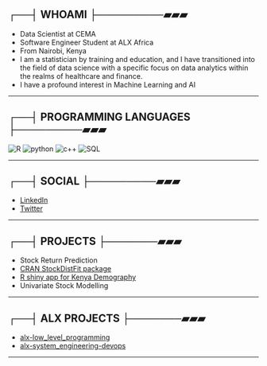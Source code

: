 ## ┌──┤ WHOAMI ├─────────▰▰▰

- Data Scientist at CEMA
- Software Engineer Student at ALX Africa
- From Nairobi, Kenya
- I am a statistician by training and education, and I have transitioned into the field of data science with a specific focus on data analytics within the realms of healthcare and finance.
- I have a profound interest in Machine Learning and AI

---
## ┌──┤ PROGRAMMING LANGUAGES ├─────────▰▰▰
![R](https://img.shields.io/badge/R-276DC3?style=for-the-badge&logo=R&logoColor=white)
![python](https://img.shields.io/badge/python-de2d26?style=for-the-badge&logo=python&logoColor=white)
![c++](https://img.shields.io/badge/c++-dd1c77?style=for-the-badge&logo=c++&logoColor=whit)
![SQL](https://img.shields.io/badge/SQL-31a354?style=for-the-badge&logo=SQL&logoColor=red)


---
  
## ┌──┤ SOCIAL ├─────────▰▰▰

- [LinkedIn](https://www.linkedin.com/in/brian-njuguna-479106183)
- [Twitter](https://twitter.com/wagathu_)

---
  
## ┌──┤ PROJECTS ├───────▰▰▰
  
- Stock Return Prediction
- [CRAN StockDistFit package](https://github.com/wagathu/StockDistFit.git)
- [R shiny app for Kenya Demography](https://wagathu.shinyapps.io/demography/)
- Univariate Stock Modelling

---
  
## ┌──┤ ALX PROJECTS ├───────▰▰▰
  
- [alx-low_level_programming](https://github.com/wagathu/alx-low_level_programming.git)
- [alx-system_engineering-devops](https://github.com/wagathu/alx-system_engineering-devops.git)

---
